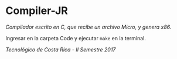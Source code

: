 # Compiler-JR

*Compilador escrito en C, que recibe un archivo Micro, y genera x86.*

Ingresar en la carpeta Code y ejecutar `make` en la terminal.

_Tecnológico de Costa Rica - II Semestre 2017_